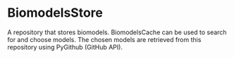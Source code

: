 # BiomodelsStore

A repository that stores biomodels. BiomodelsCache can be used to search for and choose models. The chosen models are retrieved from this repository using PyGithub (GitHub API).

